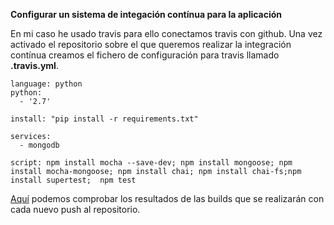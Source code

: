 **Configurar un sistema de integación contínua para la aplicación**

En mi caso he usado travis para ello conectamos travis con github. Una vez activado el repositorio sobre el que queremos realizar la integración contínua creamos el fichero de configuración para travis llamado **.travis.yml**.

```
language: python
python:
  - '2.7'

install: "pip install -r requirements.txt"

services:
  - mongodb

script: npm install mocha --save-dev; npm install mongoose; npm install mocha-mongoose; npm install chai; npm install chai-fs;npm install supertest;  npm test
```

[Aquí](https://travis-ci.org/enpi/ProjectCC/) podemos comprobar los resultados de las builds que se realizarán con cada nuevo push al repositorio.





